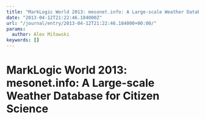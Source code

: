 ```yaml
---
title: "MarkLogic World 2013: mesonet.info: A Large-scale Weather Database for Citizen Science"
date: "2013-04-12T21:22:46.184000Z"
url: "/journal/entry/2013-04-12T21:22:46.184000+00:00/"
params:
  author: Alex Miłowski
keywords: []
---
```


# MarkLogic World 2013: mesonet.info: A Large-scale Weather Database for Citizen Science

